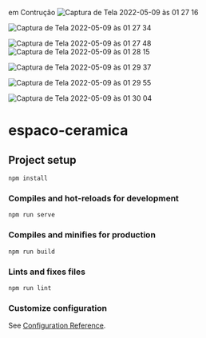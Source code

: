 em Contrução 
![Captura de Tela 2022-05-09 às 01 27 16](https://user-images.githubusercontent.com/78916702/167341078-36a4ae27-0bab-4c99-9f2c-877750d4e08e.png)

![Captura de Tela 2022-05-09 às 01 27 34](https://user-images.githubusercontent.com/78916702/167341100-87596aee-3a05-4054-a4fb-df7b86b3991c.png)

![Captura de Tela 2022-05-09 às 01 27 48](https://user-images.githubusercontent.com/78916702/167341103-70371180-8674-42ea-a687-20a3adbd1641.png)
![Captura de Tela 2022-05-09 às 01 28 15](https://user-images.githubusercontent.com/78916702/167341113-f2f0edbb-e45c-4f47-b80a-62965758894f.png)


![Captura de Tela 2022-05-09 às 01 29 37](https://user-images.githubusercontent.com/78916702/167341118-d1eb993f-6677-4be0-b9d7-56e3681e85dc.png)

![Captura de Tela 2022-05-09 às 01 29 55](https://user-images.githubusercontent.com/78916702/167341123-79e1861e-2859-40fe-b96a-60741de53dbb.png)

![Captura de Tela 2022-05-09 às 01 30 04](https://user-images.githubusercontent.com/78916702/167341132-80e7738f-b310-4861-8959-633376abc73a.png)




# espaco-ceramica

## Project setup
```
npm install
```

### Compiles and hot-reloads for development
```
npm run serve
```

### Compiles and minifies for production
```
npm run build
```

### Lints and fixes files
```
npm run lint
```

### Customize configuration
See [Configuration Reference](https://cli.vuejs.org/config/).
